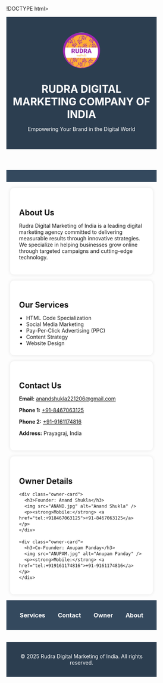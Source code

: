 !DOCTYPE html>
<html lang="en">
<head>
  <meta name="google-site-verification" content="EfNJMOnMXigug_66vOueeIRRi7mCkq07IJMqmbH-bdg" />
  <meta charset="UTF-8" />
  <meta name="viewport" content="width=device-width, initial-scale=1.0" />
  <title>Rudra Digital Marketing COMPANY of India</title>
  <style>
    * {
      margin: 0;
      padding: 0;
      box-sizing: border-box;
    }

    body {
      font-family: Arial, sans-serif;
      background-color: #f4f4f4;
      color: #333;
      line-height: 1.6;
    }

    header {
      background-color: #2c3e50;
      color: white;
      text-align: center;
      padding: 2rem 1rem;
    }

    header img {
      width: 100px;
      height: auto;
      border-radius: 50%;
      margin-bottom: 10px;
    }

    nav {
      background-color: #34495e;
      display: flex;
      flex-wrap: wrap;
      justify-content: center;
      padding: 1rem;
    }

    nav a {
      color: white;
      margin: 10px 15px;
      text-decoration: none;
      font-weight: bold;
      font-size: 16px;
    }

    nav a:hover {
      text-decoration: underline;
    }

    section {
      padding: 1.5rem;
      margin: 1rem auto;
      background-color: white;
      border-radius: 10px;
      box-shadow: 0 0 10px rgba(0,0,0,0.1);
      width: 95%;
      max-width: 1000px;
    }

    ul {
      padding-left: 1.2rem;
    }

    img {
      max-width: 100%;
      height: auto;
      display: block;
      margin: 10px auto;
      border-radius: 10px;
    }

    .owner-card {
      margin-top: 1rem;
      padding: 1rem;
      background-color: #ecf0f1;
      border-radius: 8px;
      text-align: center;
    }

    .owner-card img {
      width: 100px;
      height: auto;
    }

    footer {
      background-color: #2c3e50;
      color: white;
      text-align: center;
      padding: 1rem;
      margin-top: 2rem;
    }

    @media (max-width: 600px) {
      nav {
        flex-direction: column;
      }

      nav a {
        margin: 10px 0;
      }
    }
  </style>
</head>
<body>

  <header>
    <img src="rudra.jpg" alt="Rudra Logo" />
    <h1>RUDRA DIGITAL MARKETING COMPANY OF INDIA</h1>
    <p>Empowering Your Brand in the Digital World</p>
  </header>

  <nav>
    
    
  </nav>

  <section id="about">
    <h2>About Us</h2>
    <p>
      Rudra Digital Marketing of India is a leading digital marketing agency
      committed to delivering measurable results through innovative strategies.
      We specialize in helping businesses grow online through targeted campaigns
      and cutting-edge technology.
    </p>
  </section>

  <section id="services">
    <h2>Our Services</h2>
    <ul>
      <li>HTML Code Specialization</li>
      <li>Social Media Marketing</li>
      <li>Pay-Per-Click Advertising (PPC)</li>
      <li>Content Strategy</li>
      <li>Website Design</li>
    </ul>
  </section>

  <section id="contact">
    <h2>Contact Us</h2>
    <p><strong>Email:</strong> <a href="mailto:anandshukla221206@gmail.com">anandshukla221206@gmail.com</a></p>
    <p><strong>Phone 1:</strong> <a href="tel:+918467063125">+91-8467063125</a></p>
    <p><strong>Phone 2:</strong> <a href="tel:+919161174816">+91-9161174816</a></p>
    <p><strong>Address:</strong>  Prayagraj, India</p>
  </section>

  <section id="owner">
    <h2>Owner Details</h2>

    <div class="owner-card">
      <h3>Founder: Anand Shukla</h3>
      <img src="ANAND.jpg" alt="Anand Shukla" />
      <p><strong>Mobile:</strong> <a href="tel:+918467063125">+91-8467063125</a></p>
    </div>

    <div class="owner-card">
      <h3>Co-Founder: Anupam Panday</h3>
      <img src="ANUPAM.jpg" alt="Anupam Panday" />
      <p><strong>Mobile:</strong> <a href="tel:+919161174816">+91-9161174816</a></p>
    </div>
  </section>
<nav>
    
  <a href="#services">Services</a>
    <a href="#contact">Contact</a>
    <a href="#owner">Owner</a>
   <a href="#about">About</a>
    
  </nav>
  <footer>
    <p>&copy; 2025 Rudra Digital Marketing of India. All rights reserved.</p>
  </footer>

</body>
</html>


